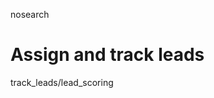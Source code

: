 nosearch  

# Assign and track leads

<div class="toctree" titlesonly="">

track_leads/lead_scoring

</div>
